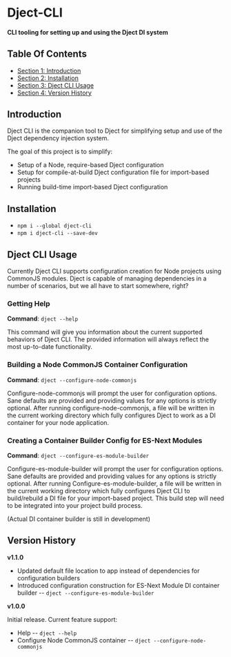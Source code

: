 
# Dject-CLI #
#### CLI tooling for setting up and using the Dject DI system ####

## Table Of Contents ##

- [Section 1: Introduction](#user-content-introduction)
- [Section 2: Installation](#user-content-installation)
- [Section 3: Dject CLI Usage](#user-content-dject-cli-usage)
- [Section 4: Version History](#user-content-version-history)

## Introduction ##
Dject CLI is the companion tool to Dject for simplifying setup and use of the Dject dependency injection system.

The goal of this project is to simplify:

- Setup of a Node, require-based Dject configuration
- Setup for compile-at-build Dject configuration file for import-based projects
- Running build-time import-based Dject configuration

    

## Installation ##

- `npm i --global dject-cli`
- `npm i dject-cli --save-dev`
    

## Dject CLI Usage ##

Currently Dject CLI supports configuration creation for Node projects using CommonJS modules. Dject is capable of managing dependencies in a number of scenarios, but we all have to start somewhere, right?

### Getting Help ###

**Command**: `dject --help`

This command will give you information about the current supported behaviors of Dject CLI. The provided information will always reflect the most up-to-date functionality.

### Building a Node CommonJS Container Configuration ###

**Command**: `dject --configure-node-commonjs`

Configure-node-commonjs will prompt the user for configuration options. Sane defaults are provided and providing values for any options is strictly optional.  After running configure-node-commonjs, a file will be written in the current working directory which fully configures Dject to work as a DI container for your node application.

### Creating a Container Builder Config for ES-Next Modules ###

**Command**: `dject --configure-es-module-builder`

Configure-es-module-builder will prompt the user for configuration options. Sane defaults are provided and providing values for any options is strictly optional.  After running Configure-es-module-builder, a file will be written in the current working directory which fully configures Dject CLI to build/rebuild a DI file for your import-based project. This build step will need to be integrated into your project build process.

(Actual DI container builder is still in development)
    

## Version History ##

**v1.1.0**

- Updated default file location to app instead of dependencies for configuration builders
- Introduced configuration construction for ES-Next Module DI container builder -- `dject --configure-es-module-builder`

**v1.0.0**

Initial release. Current feature support:

- Help -- `dject --help`
- Configure Node CommonJS container -- `dject --configure-node-commonjs`
    

    